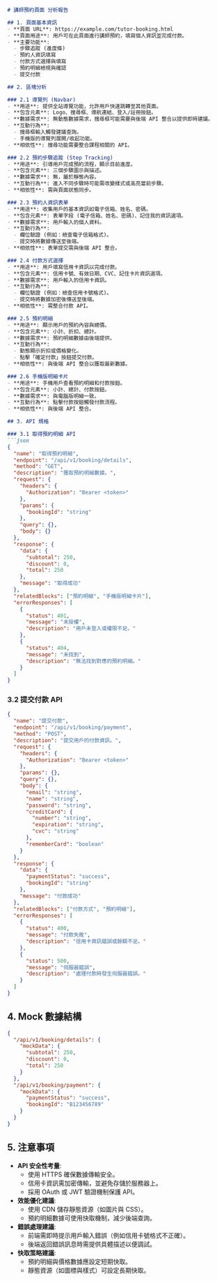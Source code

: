 ```markdown
# 講師預約頁面 分析報告

## 1. 頁面基本資訊
- **頁面 URL**: https://example.com/tutor-booking.html
- **頁面用途**: 用戶可在此頁面進行講師預約，填寫個人資訊並完成付款。
- **主要功能**:
  - 步驟追蹤 (進度條)
  - 預約人資訊填寫
  - 付款方式選擇與填寫
  - 預約明細檢視與確認
  - 提交付款

## 2. 區塊分析

### 2.1 導覽列 (Navbar)
- **用途**: 提供全站導覽功能，允許用戶快速跳轉至其他頁面。
- **包含元素**: Logo、搜尋框、導航連結、登入/註冊按鈕。
- **數據需求**: 無動態數據需求，搜尋框可能需要與後端 API 整合以提供即時建議。
- **互動行為**: 
  - 搜尋框輸入觸發建議查詢。
  - 手機版的導覽列展開/收起功能。
- **相依性**: 搜尋功能需要整合課程相關的 API。

### 2.2 預約步驟追蹤 (Step Tracking)
- **用途**: 引導用戶完成預約流程，顯示目前進度。
- **包含元素**: 三個步驟圖示與描述。
- **數據需求**: 無，屬於靜態內容。
- **互動行為**: 進入不同步驟時可能需改變樣式或高亮當前步驟。
- **相依性**: 需與頁面狀態同步。

### 2.3 預約人資訊表單
- **用途**: 收集用戶的基本資訊如電子信箱、姓名、密碼。
- **包含元素**: 表單字段 (電子信箱、姓名、密碼)、記住我的資訊選項。
- **數據需求**: 用戶輸入的個人資料。
- **互動行為**: 
  - 欄位驗證 (例如：檢查電子信箱格式)。
  - 提交時將數據傳送至後端。
- **相依性**: 表單提交需與後端 API 整合。

### 2.4 付款方式選擇
- **用途**: 用戶填寫信用卡資訊以完成付款。
- **包含元素**: 信用卡號、有效日期、CVC、記住卡片資訊選項。
- **數據需求**: 用戶輸入的信用卡資訊。
- **互動行為**: 
  - 欄位驗證 (例如：檢查信用卡號格式)。
  - 提交時將數據加密後傳送至後端。
- **相依性**: 需整合付款 API。

### 2.5 預約明細
- **用途**: 顯示用戶的預約內容與總價。
- **包含元素**: 小計、折扣、總計。
- **數據需求**: 預約明細數據由後端提供。
- **互動行為**: 
  - 動態顯示折扣或價格變化。
  - 點擊「確定付款」按鈕提交付款。
- **相依性**: 與後端 API 整合以獲取最新數據。

### 2.6 手機版明細卡片
- **用途**: 手機用戶查看預約明細和付款按鈕。
- **包含元素**: 小計、總計、付款按鈕。
- **數據需求**: 與電腦版明細一致。
- **互動行為**: 點擊付款按鈕觸發付款流程。
- **相依性**: 與後端 API 整合。

## 3. API 規格

### 3.1 取得預約明細 API
```json
{
  "name": "取得預約明細",
  "endpoint": "/api/v1/booking/details",
  "method": "GET",
  "description": "獲取預約明細數據。",
  "request": {
    "headers": {
      "Authorization": "Bearer <token>"
    },
    "params": {
      "bookingId": "string"
    },
    "query": {},
    "body": {}
  },
  "response": {
    "data": {
      "subtotal": 250,
      "discount": 0,
      "total": 250
    },
    "message": "取得成功"
  },
  "relatedBlocks": ["預約明細", "手機版明細卡片"],
  "errorResponses": [
    {
      "status": 401,
      "message": "未授權",
      "description": "用戶未登入或權限不足。"
    },
    {
      "status": 404,
      "message": "未找到",
      "description": "無法找到對應的預約明細。"
    }
  ]
}
```

### 3.2 提交付款 API
```json
{
  "name": "提交付款",
  "endpoint": "/api/v1/booking/payment",
  "method": "POST",
  "description": "提交用戶的付款資訊。",
  "request": {
    "headers": {
      "Authorization": "Bearer <token>"
    },
    "params": {},
    "query": {},
    "body": {
      "email": "string",
      "name": "string",
      "password": "string",
      "creditCard": {
        "number": "string",
        "expiration": "string",
        "cvc": "string"
      },
      "rememberCard": "boolean"
    }
  },
  "response": {
    "data": {
      "paymentStatus": "success",
      "bookingId": "string"
    },
    "message": "付款成功"
  },
  "relatedBlocks": ["付款方式", "預約明細"],
  "errorResponses": [
    {
      "status": 400,
      "message": "付款失敗",
      "description": "信用卡資訊錯誤或餘額不足。"
    },
    {
      "status": 500,
      "message": "伺服器錯誤",
      "description": "處理付款時發生伺服器錯誤。"
    }
  ]
}
```

## 4. Mock 數據結構
```json
{
  "/api/v1/booking/details": {
    "mockData": {
      "subtotal": 250,
      "discount": 0,
      "total": 250
    }
  },
  "/api/v1/booking/payment": {
    "mockData": {
      "paymentStatus": "success",
      "bookingId": "B123456789"
    }
  }
}
```

## 5. 注意事項
- **API 安全性考量**:
  - 使用 HTTPS 確保數據傳輸安全。
  - 信用卡資訊需加密傳輸，並避免存儲於服務器上。
  - 採用 OAuth 或 JWT 驗證機制保護 API。
- **效能優化建議**:
  - 使用 CDN 儲存靜態資源（如圖片與 CSS）。
  - 預約明細數據可使用快取機制，減少後端查詢。
- **錯誤處理建議**:
  - 前端需即時提示用戶輸入錯誤（例如信用卡號格式不正確）。
  - 後端返回錯誤訊息時需提供具體描述以便調試。
- **快取策略建議**:
  - 預約明細與價格數據應設定短期快取。
  - 靜態資源（如圖標與樣式）可設定長期快取。
```